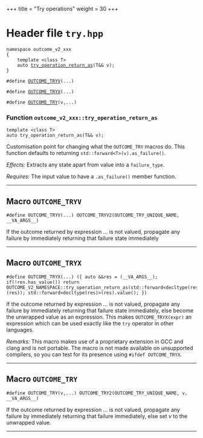 +++
title = "Try operations"
weight = 30
+++
# Header file `try.hpp`

<span id="standardese-try-hpp"></span>

<pre><code class="standardese-language-cpp"><span class="kwd">namespace</span>&nbsp;<span class="typ dec var fun">outcome_v2_xxx</span>
<span class="pun">{</span>
&nbsp;&nbsp;&nbsp;&nbsp;<span class="kwd">template</span>&nbsp;<span class="pun">&lt;</span><span class="kwd">class</span>&nbsp;<span class="typ dec var fun">T</span><span class="pun">&gt;</span>
&nbsp;&nbsp;&nbsp;&nbsp;<span class="kwd">auto</span> <a href="#standardese-outcome_v2_xxx__try_operation_return_as-T--T---"><span class="typ dec var fun">try_operation_return_as</span></a><span class="pun">(</span><span class="typ dec var fun">T</span><span class="pun">&amp;&amp;</span>&nbsp;<span class="typ dec var fun">v</span><span class="pun">)</span><span class="pun">;</span>
<span class="pun">}</span>

<span class="pre">#define</span> <a href="#standardese-OUTCOME_TRYV"><span class="typ dec var fun">OUTCOME_TRYV</span></a><span class="pre">(</span><span class="pre">...</span><span class="pre">)</span>

<span class="pre">#define</span> <a href="#standardese-OUTCOME_TRYX"><span class="typ dec var fun">OUTCOME_TRYX</span></a><span class="pre">(</span><span class="pre">...</span><span class="pre">)</span>

<span class="pre">#define</span> <a href="#standardese-OUTCOME_TRY"><span class="typ dec var fun">OUTCOME_TRY</span></a><span class="pre">(</span><span class="pre">v,...</span><span class="pre">)</span>
</code></pre>

<span id="standardese-outcome_v2_xxx"></span>

### Function `outcome_v2_xxx::try_operation_return_as`

<span id="standardese-outcome_v2_xxx__try_operation_return_as-T--T---"></span>

<pre><code class="standardese-language-cpp"><span class="kwd">template</span>&nbsp;<span class="pun">&lt;</span><span class="kwd">class</span>&nbsp;<span class="typ dec var fun">T</span><span class="pun">&gt;</span>
<span class="kwd">auto</span>&nbsp;<span class="typ dec var fun">try_operation_return_as</span><span class="pun">(</span><span class="typ dec var fun">T</span><span class="pun">&amp;&amp;</span>&nbsp;<span class="typ dec var fun">v</span><span class="pun">)</span><span class="pun">;</span>
</code></pre>

Customisation point for changing what the `OUTCOME_TRY` macros do. This function defaults to returning `std::forward<T>(v).as_failure()`.

*Effects:* Extracts any state apart from value into a `failure_type`.

*Requires:* The input value to have a `.as_failure()` member function.

-----

## Macro `OUTCOME_TRYV`

<span id="standardese-OUTCOME_TRYV"></span>

<pre><code class="standardese-language-cpp"><span class="pre">#define</span>&nbsp;<span class="typ dec var fun">OUTCOME_TRYV</span><span class="pre">(</span><span class="pre">...</span><span class="pre">)</span>&nbsp;<span class="pre">OUTCOME_TRYV2(OUTCOME_TRY_UNIQUE_NAME, __VA_ARGS__)</span>
</code></pre>

If the outcome returned by expression … is not valued, propagate any failure by immediately returning that failure state immediately

-----

## Macro `OUTCOME_TRYX`

<span id="standardese-OUTCOME_TRYX"></span>

<pre><code class="standardese-language-cpp"><span class="pre">#define</span>&nbsp;<span class="typ dec var fun">OUTCOME_TRYX</span><span class="pre">(</span><span class="pre">...</span><span class="pre">)</span>&nbsp;<span class="pre">({ auto &amp;&amp;res = (__VA_ARGS__); if(!res.has_value()) return OUTCOME_V2_NAMESPACE::try_operation_return_as(std::forward&lt;decltype(res)&gt;(res)); std::forward&lt;decltype(res)&gt;(res).value(); })</span>
</code></pre>

If the outcome returned by expression … is not valued, propagate any failure by immediately returning that failure state immediately, else become the unwrapped value as an expression. This makes `OUTCOME_TRYX(expr)` an expression which can be used exactly like the `try` operator in other languages.

*Remarks:* This macro makes use of a proprietary extension in GCC and clang and is not portable. The macro is not made available on unsupported compilers, so you can test for its presence using `#ifdef OUTCOME_TRYX`.

-----

## Macro `OUTCOME_TRY`

<span id="standardese-OUTCOME_TRY"></span>

<pre><code class="standardese-language-cpp"><span class="pre">#define</span>&nbsp;<span class="typ dec var fun">OUTCOME_TRY</span><span class="pre">(</span><span class="pre">v,...</span><span class="pre">)</span>&nbsp;<span class="pre">OUTCOME_TRY2(OUTCOME_TRY_UNIQUE_NAME, v, __VA_ARGS__)</span>
</code></pre>

If the outcome returned by expression … is not valued, propagate any failure by immediately returning that failure immediately, else set *v* to the unwrapped value.

-----
